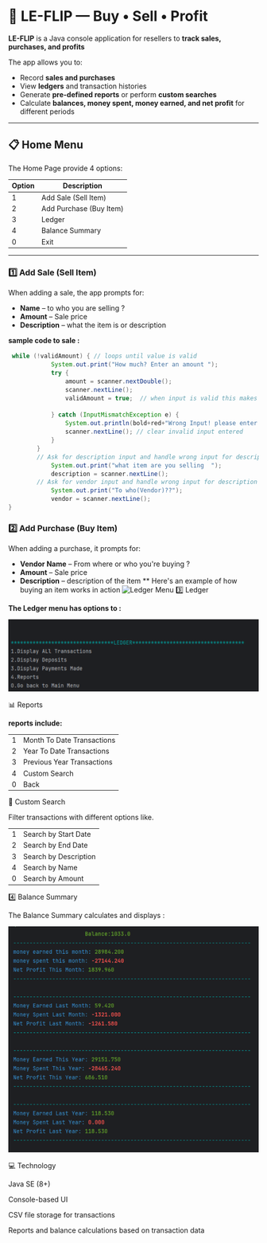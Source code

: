 # 🤑 LE-FLIP — Buy • Sell • Profit

**LE-FLIP** is a Java console application for resellers to **track sales, purchases, and profits** 

The app allows you to:

- Record **sales and purchases**
- View **ledgers** and transaction histories
- Generate **pre-defined reports** or perform **custom searches**
- Calculate **balances, money spent, money earned, and net profit** for different periods

---

## 📋 Home Menu

The Home Page provide 4 options:

| Option | Description |
|--------|-------------|
| 1 | Add Sale (Sell Item) |
| 2 | Add Purchase (Buy Item) |
| 3 | Ledger |
| 4 | Balance Summary |
| 0 | Exit |
 
  
---

### 1️⃣ Add Sale (Sell Item)

When adding a sale, the app prompts for:

- **Name** – to who you are selling ?
- **Amount** – Sale price
- **Description** – what the item is or description 

**sample code to sale :**

```java
 while (!validAmount) { // loops until value is valid
            System.out.print("How much? Enter an amount ");
            try {
                amount = scanner.nextDouble();
                scanner.nextLine();
                validAmount = true;  // when input is valid this makes the loop exit

            } catch (InputMismatchException e) {
                System.out.println(bold+red+"Wrong Input! please enter an amount in $ "+reset);
                scanner.nextLine(); // clear invalid input entered
            }
        }
        // Ask for description input and handle wrong input for description
            System.out.print("what item are you selling  ");
            description = scanner.nextLine();
        // Ask for vendor input and handle wrong input for description
            System.out.print("To who(Vendor)??");
            vendor = scanner.nextLine();
}
```
### 2️⃣ Add Purchase (Buy Item)

When adding a purchase, it prompts for:

- **Vendor Name** – From where or who you're buying ?
- **Amount** – Sale price
- **Description** – description of the item
** Here's an example of how buying an item works in action
  ![Ledger Menu](screenshots/buytiem.png)
  3️⃣ Ledger

**The Ledger menu has options to :**
 

![Ledger Menu](screenshots/ledgermenu.png)

📊 Reports

**reports include:**


|  |                            |
|--------|----------------------------|
| 1 | Month To Date Transactions |
| 2 | Year To Date Transactions  |
| 3 | Previous Year Transactions |
| 4 | Custom Search              |
| 0 | Back                       |


🔎 Custom Search

Filter transactions with different options like.

|  |                           |
|--------|---------------------------|
| 1 | Search by Start Date |
| 2 | Search by End Date  |
| 3 | Search by Description |
| 4 | Search by Name             |
| 0 | Search by Amount                     |

4️⃣ Balance Summary

The Balance Summary calculates and displays :

 
![Balace summary ](screenshots/balancesummary.png)

💻 Technology

Java SE (8+)

Console-based UI

CSV file storage for transactions

Reports and balance calculations based on transaction data